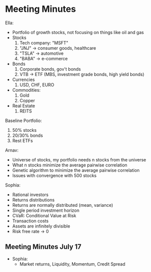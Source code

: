 # Meeting Minutes 
Ella:
- Portfolio of growth stocks, not focusing on things like oil and gas
- Stocks
    1. Tech company: "MSFT"
    2. "JNJ" -> consumer goods, healthcare
    3. "TSLA" -> automotive 
    4. "BABA" -> e-commerce
- Bonds
    1. Corporate bonds, gov't bonds
    2. VTB -> ETF (MBS, investment grade bonds, high yield bonds)
- Currencies
    1. USD, CHF, EURO
- Commodities:
    1. Gold
    2. Copper
- Real Estate
    1. REITS 

Baseline Portfolio:
1. 50% stocks
2. 20/30% bonds
3. Rest ETFs

Arnav: 
- Universe of stocks, my portfolio needs n stocks from the universe
- What n stocks minimize the average pairwise correlation
- Genetic algorithm to minimize the average pairwise correlation
- Issues with convergence with 500 stocks

Sophia:
- Rational investors
- Returns distributions
- Returns are normally distributed (mean, variance)
- Single period investment horizon 
- CVaR: Conditional Value at Risk
- Transaction costs 
- Assets are infinitely divisible
- Risk free rate -> 0


## Meeting Minutes July 17
- Sophia:
    - Market returns, Liquidity, Momentum, Credit Spread